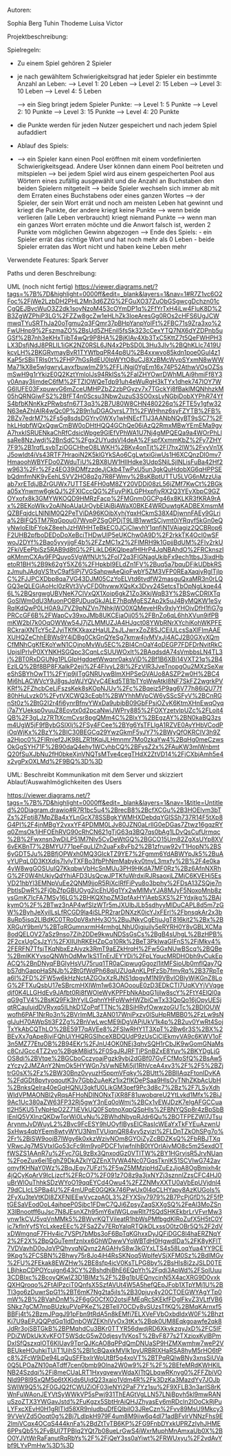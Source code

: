 Autoren:

Sophia Berg
Tuhin Thodeme
Luisa Victor

Projektbeschreibung:

Spielregeln:

- Zu einem Spiel gehören 2 Spieler 
- je nach gewähltem Schwierigkeitsgrad hat jeder Spieler ein bestimmte Anzahl an Leben:
   --> Level 1: 20 Leben
   --> Level 2: 15 Leben
   --> Level 3: 10 Leben
   --> Level 4: 5 Leben

   --> ein Sieg bringt jedem Spieler Punkte:
     --> Level 1: 5 Punkte
     --> Level 2: 10 Punkte
     --> Level 3: 15 Punkte
     --> Level 4: 20 Punkte

- die Punkte werden für jeden Nutzer gespeichert und nach jedem Spiel aufaddiert



- Ablauf des Spiels: 
- --> ein Spieler kann einen Pool eröffnen mit einem vordefinierten Schwierigkeitsgead. Andere User können dann einem Pool beitreten
und mitspielen
  --> bei jedem Spiel wird aus einem gespeicherten Pool aus Wörtern eines zufällig ausgewählt und die Anzahl an Buchstaben den beiden Spielern mitgeteilt
  --> beide Spieler wechseln sich immer ab mit dem Erraten eines Buchstabens oder eines ganzen Wortes
  --> der Spieler, der sein Wort errät und noch am meisten Leben hat gewinnt und kriegt die Punkte, der andere kriegt keine Punkte
  --> wenn beide verlieren (alle Leben verbraucht) kriegt niemand Punkte
  --> wenn man ein ganzes Wort erraten möchte und die Anwort falsch ist, werden 2 Punkte vom möglichen Gewinn abgezogen
  --> Ende des Spiels:
             - ein Spieler errät das richtige Wort und hat noch mehr als 0 Leben
             - beide Spieler erraten das Wort nicht und haben keine Leben mehr


Verwendete Features:
Spark Server



Paths und deren Beschreibung:




UML (noch nicht fertig)
https://viewer.diagrams.net/?tags=%7B%7D&highlight=0000ff&edit=_blank&layers=1&nav=1#R7Z1vc6O2Foc%2FjWe2LzbDH2PHL2Mn3d6ZZG%2FGuXO37ZuObGSgwcgDchzn01cCgQEJBycWuO3Z2dk1soyNzoM453cOYmDP1q%2FfYrTxH4iLw4FluK8D%2B3ZgWZPhiP3LG%2FZZw8gcZw1eHLhZk3loeAresGg0ROs2cHFS6UgJCWmwqTYuSRThJa20oTgmu2q3FQmr37pBHpYanpYolFt%2FBC71s9Zra3xo%2FwUHnp9%2FszmaZO%2BsUd5ZHEniI5fsSk323cCexYTQ7NX6dYZDPnb5uGSf%2B7nh3eKHxTiibT4wQr9P8HA%2BjKIAv4Xb3TxC5KttZ7t5QeFWHPH3LX3DsfjNdJ8PRLIL1iGK2NZ0RSL6JN4x2PbSD0L3Hu3Jlv%2BQhKLlc7419UkcvLH%2BKGRvmayBvR1TYWfbqPR44p8U%2B4xxwvo85kdn1poe0Gul4z1KaP5rSBiiTRIs0t%2FHP7hGsRdEU0IpWYtO8uCJ8XzBMcWvpSYxmN8wWWMa71kX8e5wIgwryLavxfbuwImZ9%2FFLjNgj0YgEm16x74P52AthwVOsOZSsmSwH9g1rYkizE0Q2KztYmlolJs94RkISs%2FaIZHYOwrDWhMLAi9hmiFf8Y3y0Anay3IjmdeC6fM%2FTZIOWQeTdp91uh4eWuRgH3kTYx1dhek747IOY7WG6IUFE03FxpuwvG6mZceUMHPZbZ2zbPGyzv7x7TGckYj8fBaklMQNhhzkM05hQRNGiwFS2%2BfFT4n0Scsu3Nbw2uzuS3SO0xsLyNGbjDobXYPhR74YfS4bfbKNnKkzPRwbsfn67T3q3%2B7U80W8CHN480226q%2FTE5y1gfw32N63eAZhIAIR4wQc0P%2B9n1uDGAOvrsL7Tt%2FWHhnz6syFZYTB%2FB%2BZv7edrM7%2Fs5g8sdsDGYrv0WXy1wHNEcfTlJ3AANbNQyBT9sSC7%2FhkLHqbfWQxQgwCmBW0oDHtHQQ4GChQe06iAzQ2RmxMBwYEmEMa9gyA7hxkISRUENkaChRfCdsicWpge9GlEfVPhWA1U7Nj4gMPQEQa9a4WOrPhLlsaRe8NzJwdj%2BnSdC%2Fgx2UYudsVI4deA%2FspfXxmmKbZ%2Fy7ZHY7F9%2B1rqfLsvbTziOGCHheO8LWKH%2BKv4onTjt%2FI7hx2lW%2FvyVn1XJ5owIdt4iVs43RTF7HraoiN2K5klGYkSAo6CgLwtxiGiwUs1H6XCQnzDI0mv7HmaoohWBYFDo0ZWduTiU%2BX8UW1HllHdke3UdpSNjLSjlNLisFuBa42Hf2w963%2Fr%2Fz4EO39iDMfzzdeJjCkb4TwPxU5un3gkQuHdobXG6qHPPSEbQdmfmNK9yEehLSVV2HO8q2g7R8FWmv%2BsKBptUTTU5LVG6nMzzUiaab7xrETdjJBZrGUWx7UTTSE4FH0qM8ZY20VDDi08zL56jZMf7KwCt%2BGka05xYnwmw6gkQJ%2FXICccQG%2FuyPiKLGPHxpfjyRX2Q3YEyXbpC9GZOYxofx8k3GMYWKOQD9HMRzFacp%2FMGnm0GCPg46x8KLKR3fKRA9rAx%2BEKoWIkv2oAINoAUaUrOybElAjBjAWaX0BKE4WRDuwtgKADBEXmsmMQZBFqjdcLNlNIM0Q2PeTViDA96KOibXyhjYqxHCkmS38X4DjwnnFAEy9GLria%2BlFQ5TM7RqGpou07WvpPZSgOPDjT9LIB1wwtSCjymt0iYRqyf5kGn0eQyNwIoEIbFYokZ8eehJzHWHHTeBkEC0JCjCIwvhY1qnfjN1VAiagiz2QCBRop6F2UHB2pfboDEDoDoXeBciTHDwUIP5eUKChw0A9D%2F2rkkTK4OcI0wSFwoJ2DYf%2Bao5yyyjjgF4b%2FZzMC1x2%2FlMRH9k1GpjjBdUM%2FIv2rkU2FkiVEePbiSz5RAB9d8tG%2FLikLD6KQlpeafHlHrP4JqNBAhdO%2FRCknszIqKMnmCXAv9FPQuyo5VgWfNUt%2FoI72q3FlGNagUkibFx9ech1tbsJ3ixdHbetoR1BH%2B9k62gY5XZ6%2FHpkbI9ELdZn1FV%2Buq5a7bquDFjkUDbkRSzJmuhJAdgVS1tvC9af5lPj7VGSahpwAeQioFwbY5ZM3VFP0REaXaqjyRglTjlpC%2FJJPCXDbp8qa7VG43DJM05CzYoELVtd6tvdfW2masguQxaMR3n0rLQGQ3eQLEGiAoHcl0zRVt3VyCFD0hvwwXQsKx3Dvv24SetcsTbOpNgLkqe446L%2BQsrgwgUBVNeK7ClVxQX1Xoip6gkZ1Zo3KkjWqB3Y%2BSwCDRlXTqGoSlWm0dU3MuonPOBPJDuqGkJALE7hBqMgESZAp2k5uJ4ByMQKW1eSyRqlKdQwP0LH0A9J7VZ9pNZVn7NhkjWO0XQMeveHRv9xlyYHOjvDfH1fiG7gPRCcGF6B%2FWapCv39xoJMb8UKCEjaOjj05%2FBnZo6qL6hhXVun9ifPBmKW2bI7k0OqOWWw54J7jZLMMUZJA4HJqct08YWbRNrXYchiKohWKPFERCkraiXNTcY5cZJyiTKfKXkaxzHaULZsJLJwrxZoZ8SJCEiULcsSaXlFImAAEXUHQZeChhEBWs9Y4iDBg0CkGnQYeSg7kmw4jvMVxJj4ACJ2B0GXyXQmCfMNhCgKfEKoYwN1COjnoMvWu5EC%2BI4CnOaY4oDEGP7FDFDrNvitRkCUpjsIPrlvP0XYNKHSGQpc3CqnLcSUUWOxIt%2BAqdsdA74sVmbbsLN4TL3j%2BT0RxDGUNg1PLGlpHgdqetWwqnr0aksViD%2Bf1B6XBi14VXT21q%2B4EzlLQ%2Bf8BP8FXaIkP2eji%2F4FlvyL28l%2FzVIR3JveTnopgOu2MXzSeXweShSBYhOwT1%2FYjp9jlTgGNRUywBlmXHPSeGVAUo8ASZP2w0H%2BC4Mi6hLACWVcY9J8gsJqWJYQVyC4Ekd5TB1bTYoWwAtkl8NF7SkFZ2wgrkPVKRf%2FZhcbCeLjFszsKek8sKOpNJUv%2Fc%2Bqejz5P9ag6V77h86iQU77f80hHuLvzk0%2FytVXCWQ3cEqb1%2BWYhhMVpCW6ySScSFyV%2BCnRGnSt0z%2BtG2I2r4fi6ynrBfnvYWxDa9ubjbB09GbFPsiOZvK6KtmXHnEwqOyqi7a7YUeksp0vuuZ8Eovtx0d2pcaNwiJWPry885%2FOXYzetvlpUZc%2FLoit4QB%2F3gLJz7RTtXcmCvsr8pgQMm4C%2BlxY%2BEgzAY%2BN0kaBQ3zsm4UgW5jF9fBybGSIXlj%2FSy4FCee%2BYg6YsTFLlgA1RZVE0AyYHbVCodPiOqWjKx%2BzY%2BIC30BEGCq29YwzGkmF5yJY7%2BWyQfOKRCIV3h9Za2Hjoc0%2FIRnjef2JK98LZR1tKqiJLHmnmr7Mo0zkaYw4%2BqHg0meCzwsOkGgSYH71F%2B90daQ4ehy1WCvhbCQ%2BFysZ2x%2FAuKW3mlWnbmtQ20fSuXJbNu2fH0bkeXjnVNQTsMTve4cegTHdX2ZtVD14%2FjCXbjAmh5e4x2vgPxOXLMd%2F9BQ%3D%3D

UML: Beschreibt Kommunikation mit dem Server und skizziert Ablauf/Auswahlmöglichkeiten des Users

https://viewer.diagrams.net/?tags=%7B%7D&highlight=0000ff&edit=_blank&layers=1&nav=1&title=Untitled%20Diagram.drawio#R7R1bc5u4%2BrecB8%2BcfXCGu%2B3HOElvm3bTZs%2Fpti87MpZBa4xYLnGcX78SSBgkYWMHXDebdqYGISSh737R14F5tXp8G4PI%2F4jnMBgY2vxxYF4PDMM0LJv80JZN0aLrllG0eDGas7Ztwz16gqzRYq0ZmsOk1jHFOEhRVG90cRhCN621gTjG63q3BQ7qs0bAg1LDvQsCufUrmqc%2B%2Fwxnsn3wDiLP51M7Nlv5CvDeWtGQ%2BGCO15Um82ZgXsUYp8XV6vEKBnT7%2BMYU771peFquLIZh2uaFx8vFb2%2B1zfruw92vT1HopN%2BS6yGDT5Ju%2BBfjOPWxh0MQ3GIckTZ9YE7%2Fgmm6YdABWYpJk5%2BuAvYUPqL0D3KtXdjs7lvlyTXFBo3fbPhNmMabykv0tnyL3mxfy%2B%2F4e0ka4yW8wgGOSUuIQ7KkqbwVbHcSnMUu3PH9HKdA7MF0Rz%2Bz6AfnNXRhG%2F0W4hUkiyQdYhiAFD3UsQcwJPTKfuWrdxiRJRsaoxjLZMjC6KVEHj5EsVD21hbYl3EMNpVuEe2QNM9jjoR5RjXcIRfFiPyu8o3bphy%2FDsA13ZSQje7nPbtlsDwR%2Fj0bZfpGBUOvg2jcEhU6g1Yx2wMIMvYJA8MJyF5NoxoMnb8zysGmK7IcFA7MSy16LG%2BHKQXhpZM3pfAxHYIAebSXS%2FYdxjkg%2BAjkymO%2F%2BTwz3nAP4wfSlzWTr5mJXUlbJLb5sdhyyMIDuCAPL8d5m7zGW%2ByhJeXyiILsLfRCGD9la4iSLPR2rarDNXzK0icYJxFErl%2FbnsqkAr2x3b8uRp5isq2LIBdKC0TRo0pV8xhHv3O%2BuJNkyCgEtjuJgT816kit2%2Bx%2BXRGuY9bmV%2BTqRGumnxrmH4rmhgLNhU0jgjuily5eRYRH0Y8vGBLXCMa8odQELOV27aSz9nso7Zih2DDe9kwuNDSsGsCs%2BgB4sUhgL%2BzHPB%2F2cxUgCsJzYj%2FXIIUhRKEHZpCq10Rk%2BeT3PkIwaGIFnS%2FiMkv4%2FERFN7TfsjTKqNbxEzAiyzk3RmT9aEZkHrqH%2Fw5GxNUwBScq%2BQBe%2BmlKKYvsoQNWhOdMw1kS1TnErJEYYDi%2FpLYqucMRDHObh9vCukEpACQ%2BnDNyqFBGIyHsVU75ruq1TR0aCipwugGgozl1itMFSioUb0mflQay7QbS7dhGappHaSNJb%2BtGfWdPh68qjUZUqAnKLPtFzSb7fmvRq%2B37RpTea6I%2FD%2FW5w6kHzNctAZGOxXzRJNS1dpgvM1N9VBvIOBlyWjKGnZ8LoG%2FTXuQsbU17eSBrcmHXIWm1w63OAOoouE0zD3EDkCTI7UqKVYjVVqgedjf0K4LLGHdEv9JAfbt0Ri8fWOIeWyKPPFbNkAbqG1jjlw8scY%2FtY4ElQl0aqG9gTV4%2BsKQ9Fk3hYylLGqhnYHFpWwHWZbiCwTx33QpQo16jOpyUESjqtRCauIujdDVRyxq5ILhkD1ZoPqfTTNc%2BSiHRyfOwwzoGUTc%2BDlOUWwofh6PAF1NrRo3n%2BVrlmML3zAN017WnjPxzv0lSuHpRMBB0%2FzLw9sNgIJuH70AWpSti3F2Zg%2BnVwLwcME9iDgVAPjUkV1k4p%2B2uv0YwRt4SojTxYkAbCQThLO%2BE59T7qAVEe8%2FSlwRHY1T3XpT%2Bw6r3S%2BX%2BEvXx7gApe8jviFQhUiYHQRGSIhceXBDQUdP9zUsCiClEkmyVA9c6KWV1oF3n5MZ77EtuOB%2B94EKr%2FJnU4OK0NEj3qhvSQH1rCbJK9wGomGNaMsc8CrJGcc4TZ2vo%2BgkM8id%2F0SgJRJRFTjPSnBZxE8Yuv%2BKYDgLjGOS8di%2BVtqe%2BGCboCczyoajPgzk9ybj2dGBf07GyFCfMoSfQ%2BsAw5zYczy2JMZAnY2NmOk5HYWGn7sVwNEMi5jI1RhVceA4xv3%2F%2F5%2BZjtrG0sX%2Fz%2BW30Bnz0vyuzH5ppmVFqky%2BUtt%2BBlIAqzFtonIDvKA%2FdGDt8pvtyoqoutK3v7Gbb2uAeKz1ix2fIKDePSaa9HlsOvTNhZKbAcUbH%2BnksQelra40eGqHQNU3gkfU0LjkGM3pef9Pc3d8c7%2Bz%2F7LSyXdhWIdVPMAONBl2yRqsAFHoNDlNONxTjXR8F81uwobqreU2YtLvkd1Mfx%2BiJ9Ac1Uc380aZW63FP32Rj5gwY3nEq0oWmj%2BCx1vEWJDzK7eIgAFGCCuatl2H5KU5TvNpHpO2Z71jEVkUQ0FSptnoXqpQSpHIs%2FBNYQSp8r4zBpSbBlEnIQ5VXlnzQKDwTorWi0LvNu%2BWhdNbypRJdr6Qu%2BOTFPEZWl7JTsuArynmJvDWuyL2%2Bvc9FcESY9hUOyfIBysEICRasIcWEaYxTkFYEuAzwnUSxHws4qbYEem8wtyWYU3NmTVUjqnQR84vy5zyizi%2FLDnTZkOhSPg7o%2Fr%2BiSW9oojB7lWgy6k0xkzWzivNOm8GYOiZyZcBDZKsQ%2FbRBJTXqVRwcJg7MSVtxIGo53cFc9lm9yoPDCF1vjwfnIhB0tYOrlAivMO8c5m25exdOTfWSZS1AAnR7u%2Fvc7GL9zBx3QnxodGz0VTITW%2BY1HGrvjsR5JrvNUan%2FoeZux6ei1EghZ9DkAZklYQZEnX1VWA4Nc07GqsTknlK51SCVIwG742avomyfKHNaY0Wz%2BqJEgv7UFzl%2F5wZ5MMzjpHdZuEzJjoA8OgBmixh4r4jQCyKoArV9IcLjzcf%2FRcO7%2F091z7O8z9a3jxNYZj3sznnlZzsCFC4HJ0uBrWlOuThhkSDzWYoO19qqEYCd4Owu4%2FZZNMvXXTU0aVbEpUVjdnl479dCLIcLSPBa4U%2F4mUPqE0GQKk746PwUx0l4qCLHYapy8AzKUGoIs%2FyXu3teVtKDI8ZXFNlEEwVvczoA0L3%2FYXSjv7979%2B7PcPjGfD%2F5fPtGESaVEodOoL4ajhpeP0Sjbc1FDwC7QJi6ZpsyZaqSXXgSQ%2FeAl3MoZSnX3lBnootff6uJsc7N8JEsnXZh95mY6xIWGLowRlt7fSQdSHKEkbrLrVFvrMw3ynw1kCVJ5vqVnMMk5%2BWvrKQTViIeatR1hbWsPMfbgdKlRoZufX5H5tC0Yic7kflnYyfSYcLxkezEEc%2FSa2Zv7ERpYalqRTQjkDLxssO0tzOBr5Q%2F2dVxDWmgnqF7FHv4ic7VSPt7bMbs3oF6BpTqKGhxxDyJQFiDGC8l4haERZNqY2%2F2X%2BpQGuTemfznlxx6GhWDwwVYoWBTdH0HgwdIDa%2FK8yKFlT7VDVavhD0oJqVPQhyvqNQvnz2AGAHyS8w3kGYxLTS4s58LoqYua4YY9CE9Kpg%2FCSBN%2Bhwy75r8Jo4jH4RsSKNoq5WpIfeVSjXFM0Sz%2BdlMGv%2FU%2FEkak8EWZHw%2BE8sfp4icV0KsTLPG8by%2BsHIs8i2zJSLD0TELBjhkpCDPOYcujgn643CY%2BshdhjBhE6EQpYh%2Fqdi3ApWd%2FSoIUuu3CDBIxc%2BcoyQKwIZ3D1BIMz%2F%2Bg1bUEQnycinN5X4acXRG9D0vxkQXHQroqo%2FtAlPzciT0QnfsX5SzfAVUt4W5A5hefQEpJFob1XTpYMj1U%2BTl3go6zDuwrSpG1%2BT6mK7Ng2ta5jIs%2B30pjuy4y20CTOEGWYAgYTp0mW%2B%2BVahDnM%2F6gGOCfXO2otsiFMEqRcSKEkfFDglFkvZ3VLtfVB6SNkz7gCM7mpBUzkuPVpPKeZ%2BTeII7OCDy8vSUzsTfKQ%2BMqKArnxf5BBFj4t%2BzmJPqgJ91pFbn9tRdA5n8kEMfi7ELXVeFVbOxbdldxW0F%2BhztKj7U9aEPJQQPdGq1IdDnbOWZEKhIVyOx3tKx%2Bqk0UM8Eqkgoawfe2qk8JdRr3ojSBTGkB%2BPMqhdCu3BKr0TTYR56dwdjRD6XkvkzqyJxD%2FC5IFPDiZWDkUkXvKFOT5WSdcG5wZ0djesy1VKosT%2BvF877s2TXzioxKylBPmDxlSfQszxqlOT6KlUay9TprQJKcAO8qPPdQmDNUaSP9HZMXwmhw7weP2VBEUkeHOuhkiTUiT1UihS%2Bl1cBQaxkMVIk1pyURBRlXHaRSA8hyM5rHO6tPc8%2FcW9iDe94LqQuSFFbxIrWoUtBf5g4xoVT%2BTPqRQlwBNy3xnsSiUVa0Q5LPOaZN10pATdff7cen0bmb9Olna2W0w9%2F%2F%2BEfeMRdKWHKlLNB24Szdqi%2Fi8meCUaLRT1HxyqyewvWdaXITtQLbqwRKnyg0%2FFZbiVONld9P8I9SxQM5p6tXKjds6UjdQ23xaio1Vdm4R%2Fk3DzKa3MazdYy7JOJbSWIW9Q5%2F0GJQ2fCWUZiOF03jeNYi2PaF7Yz1su%2F9XFLB3n3arIS8rKWnFuWAonJEYVtSyWWkVP5sPwj931ThEAGtVgLLN57LNjBpvh5kl9mwRANuSzoZTX3YWGavJstd%2FuKgzx5SbtHrAiQHJZhyasEy6mRDcIn2lOoCkRjPuLYFxcXEvH0H1gRlTld58XR9nludbuDfEQlbilO3JReCzn%2Fvv89MsU9Mkcy39VVeVZd5Ooqt0g%2Bj7LdIpkH979F4um8M9iiw6q4dl71adBFvlrVNNzFhs9E2lmiVCqx4OCqS444knFa%2BdZtTvTB6KP%2FG9FnbDYxkUPRZzIyhJHME6PPsQb5%2FvBUI7TPBIq2YQt7b08ueLrGwS4iWxrMuphMnAmxaUb0X%2BO0YJVtWrRaFanutRqRbYs%2F%2FjQeY3ss0aYiwt%2FRWUxyu%2F2vdAvYbf9LYvPmHw%3D%3D
